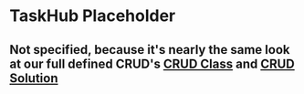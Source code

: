 # TaskHub Placeholder
## Not specified, because it's nearly the same look at our full defined CRUD's [CRUD Class](https://github.com/Unk3wn/TaskHub---Documentation/blob/master/UC/UCD/CRUD-Class/Readme.md) and [CRUD Solution](https://github.com/Unk3wn/TaskHub---Documentation/blob/master/UC/UCD/CRUD-Solution/Readme.md)